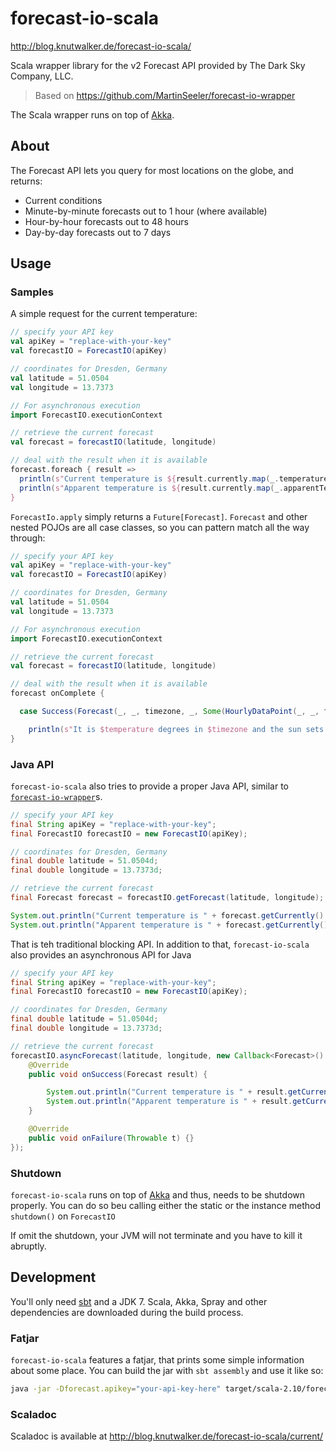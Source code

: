 forecast-io-scala
=================

http://blog.knutwalker.de/forecast-io-scala/

Scala wrapper library for the v2 Forecast API provided by The Dark Sky Company, LLC.

> Based on https://github.com/MartinSeeler/forecast-io-wrapper

The Scala wrapper runs on top of [Akka](http://akka.io).

## About

The Forecast API lets you query for most locations on the globe, and returns:

- Current conditions
- Minute-by-minute forecasts out to 1 hour (where available)
- Hour-by-hour forecasts out to 48 hours
- Day-by-day forecasts out to 7 days


## Usage

### Samples

A simple request for the current temperature:
```scala
// specify your API key
val apiKey = "replace-with-your-key"
val forecastIO = ForecastIO(apiKey)

// coordinates for Dresden, Germany
val latitude = 51.0504
val longitude = 13.7373

// For asynchronous execution
import ForecastIO.executionContext

// retrieve the current forecast
val forecast = forecastIO(latitude, longitude)

// deal with the result when it is available
forecast.foreach { result =>
  println(s"Current temperature is ${result.currently.map(_.temperature)}")
  println(s"Apparent temperature is ${result.currently.map(_.apparentTemperature)")
}
```

`ForecastIo.apply` simply returns a `Future[Forecast]`.
`Forecast` and other nested POJOs are all case classes, so you can pattern match all the way through:
```scala
// specify your API key
val apiKey = "replace-with-your-key"
val forecastIO = ForecastIO(apiKey)

// coordinates for Dresden, Germany
val latitude = 51.0504
val longitude = 13.7373

// For asynchronous execution
import ForecastIO.executionContext

// retrieve the current forecast
val forecast = forecastIO(latitude, longitude)

// deal with the result when it is available
forecast onComplete {

  case Success(Forecast(_, _, timezone, _, Some(HourlyDataPoint(_, _, temperature, _, _, _, _, _)), _, _, Some(DailyDataBlock(_, _, Vector(DailyDataPoint(_, sunset), _*))))) =>

    println(s"It is $temperature degrees in $timezone and the sun sets at $sunset")
}
```

### Java API

`forecast-io-scala` also tries to provide a proper Java API, similar to [`forecast-io-wrapper`](https://github.com/MartinSeeler/forecast-io-wrapper)s.

```java
// specify your API key
final String apiKey = "replace-with-your-key";
final ForecastIO forecastIO = new ForecastIO(apiKey);

// coordinates for Dresden, Germany
final double latitude = 51.0504d;
final double longitude = 13.7373d;

// retrieve the current forecast
final Forecast forecast = forecastIO.getForecast(latitude, longitude);

System.out.println("Current temperature is " + forecast.getCurrently().getTemperature());
System.out.println("Apparent temperature is " + forecast.getCurrently().getApparentTemperature());
```

That is teh traditional blocking API. In addition to that, `forecast-io-scala` also provides an asynchronous API for Java

```java
// specify your API key
final String apiKey = "replace-with-your-key";
final ForecastIO forecastIO = new ForecastIO(apiKey);

// coordinates for Dresden, Germany
final double latitude = 51.0504d;
final double longitude = 13.7373d;

// retrieve the current forecast
forecastIO.asyncForecast(latitude, longitude, new Callback<Forecast>() {
    @Override
    public void onSuccess(Forecast result) {

        System.out.println("Current temperature is " + result.getCurrently().getTemperature());
        System.out.println("Apparent temperature is " + result.getCurrently().getApparentTemperature());
    }

    @Override
    public void onFailure(Throwable t) {}
});
```


### Shutdown

`forecast-io-scala` runs on top of [Akka](http://akka.io) and thus, needs to be shutdown properly.
You can do so beu calling either the static or the instance method `shutdown()` on `ForecastIO`

If omit the shutdown, your JVM will not terminate and you have to kill it abruptly.


## Development

You'll only need [sbt](http://www.scala-sbt.org/) and a JDK 7.
Scala, Akka, Spray and other dependencies are downloaded during the build process.


### Fatjar

`forecast-io-scala` features a fatjar, that prints some simple information about some place.
You can build the jar with `sbt assembly` and use it like so:
```bash
java -jar -Dforecast.apikey="your-api-key-here" target/scala-2.10/forecast-io-scala-0.1.0.jar 13.37 42
```

### Scaladoc

Scaladoc is available at http://blog.knutwalker.de/forecast-io-scala/current/
